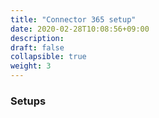```yaml
---
title: "Connector 365 setup"
date: 2020-02-28T10:08:56+09:00
description: 
draft: false
collapsible: true
weight: 3
---
```


### Setups